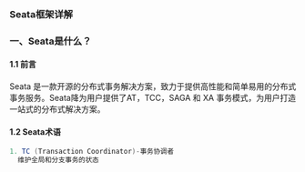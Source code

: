### Seata框架详解

### 一、Seata是什么？

#### 1.1 前言

Seata 是一款开源的分布式事务解决方案，致力于提供高性能和简单易用的分布式事务服务。Seata降为用户提供了AT，TCC，SAGA 和 XA 事务模式，为用户打造一站式的分布式解决方案。

#### 1.2 Seata术语

```java
1. TC (Transaction Coordinator)-事务协调者
  维护全局和分支事务的状态
  


```

